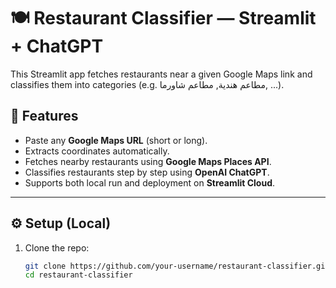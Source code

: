 # 🍽️ Restaurant Classifier — Streamlit + ChatGPT

This Streamlit app fetches restaurants near a given Google Maps link 
and classifies them into categories (e.g. مطاعم هندية, مطاعم شاورما, ...).

## 🚀 Features
- Paste any **Google Maps URL** (short or long).
- Extracts coordinates automatically.
- Fetches nearby restaurants using **Google Maps Places API**.
- Classifies restaurants step by step using **OpenAI ChatGPT**.
- Supports both local run and deployment on **Streamlit Cloud**.

---

## ⚙️ Setup (Local)

1. Clone the repo:
   ```bash
   git clone https://github.com/your-username/restaurant-classifier.git
   cd restaurant-classifier
